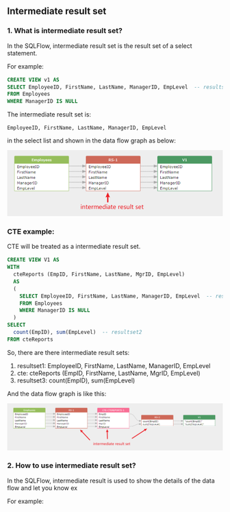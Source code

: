 ## Intermediate result set

### 1. What is intermediate result set?

In the SQLFlow, intermediate result set is the result set of a select statement.

For example:

```sql
CREATE VIEW v1 AS
SELECT EmployeeID, FirstName, LastName, ManagerID, EmpLevel  -- resultset1
FROM Employees
WHERE ManagerID IS NULL
```

The intermediate result set is:

```
EmployeeID, FirstName, LastName, ManagerID, EmpLevel
```
in the select list and shown in the data flow graph as below:

![intermediate-resultset](../../assets/images/get-started-intermediate-resultset1.png)

### CTE example:

CTE will be treated as a intermediate result set.
```sql
CREATE VIEW V1 AS
WITH
  cteReports (EmpID, FirstName, LastName, MgrID, EmpLevel)
  AS
  (
    SELECT EmployeeID, FirstName, LastName, ManagerID, EmpLevel  -- resultset1
    FROM Employees
    WHERE ManagerID IS NULL
  )
SELECT
  count(EmpID), sum(EmpLevel)  -- resultset2
FROM cteReports 
```
So, there are there intermediate result sets:

1. resultset1: EmployeeID, FirstName, LastName, ManagerID, EmpLevel
2. cte: cteReports (EmpID, FirstName, LastName, MgrID, EmpLevel) 
3. resultset3: count(EmpID), sum(EmpLevel)

And the data flow graph is like this:

![intermediate-resultset](../../assets/images/get-started-intermediate-resultset2.png)




### 2. How to use intermediate result set?

In the SQLFlow, intermediate result is used to show the details of the data flow and let you know ex

For example:

```sql

